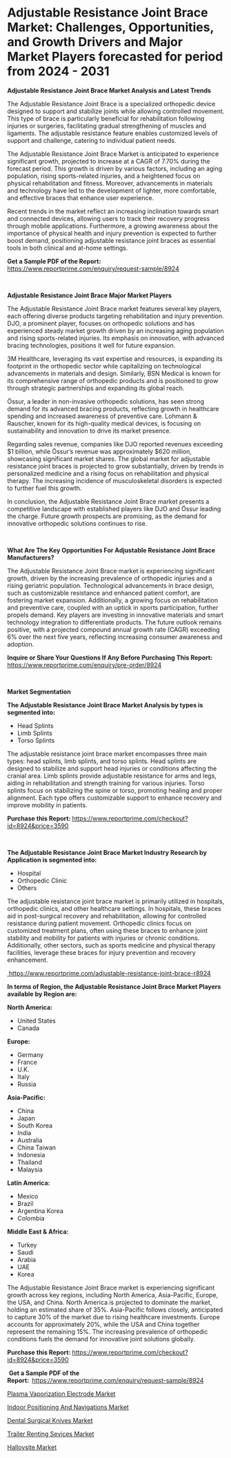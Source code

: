 <p><h1>Adjustable Resistance Joint Brace Market: Challenges, Opportunities, and Growth Drivers and Major Market Players forecasted for period from 2024 - 2031</h1></p><p><strong>Adjustable Resistance Joint Brace Market Analysis and Latest Trends</strong></p>
<p><p>The Adjustable Resistance Joint Brace is a specialized orthopedic device designed to support and stabilize joints while allowing controlled movement. This type of brace is particularly beneficial for rehabilitation following injuries or surgeries, facilitating gradual strengthening of muscles and ligaments. The adjustable resistance feature enables customized levels of support and challenge, catering to individual patient needs.</p><p>The Adjustable Resistance Joint Brace Market is anticipated to experience significant growth, projected to increase at a CAGR of 7.70% during the forecast period. This growth is driven by various factors, including an aging population, rising sports-related injuries, and a heightened focus on physical rehabilitation and fitness. Moreover, advancements in materials and technology have led to the development of lighter, more comfortable, and effective braces that enhance user experience.</p><p>Recent trends in the market reflect an increasing inclination towards smart and connected devices, allowing users to track their recovery progress through mobile applications. Furthermore, a growing awareness about the importance of physical health and injury prevention is expected to further boost demand, positioning adjustable resistance joint braces as essential tools in both clinical and at-home settings.</p></p>
<p><strong>Get a Sample PDF of the Report:&nbsp;</strong> <a href="https://www.reportprime.com/enquiry/request-sample/8924?utm_campaign=62&utm_medium=2&utm_source=Github&utm_content=ia&utm_term=28112024&utm_id=adjustable-resistance-joint-brace">https://www.reportprime.com/enquiry/request-sample/8924</a></p>
<p>&nbsp;</p>
<p><strong>Adjustable Resistance Joint Brace Major Market Players</strong></p>
<p><p>The Adjustable Resistance Joint Brace market features several key players, each offering diverse products targeting rehabilitation and injury prevention. DJO, a prominent player, focuses on orthopedic solutions and has experienced steady market growth driven by an increasing aging population and rising sports-related injuries. Its emphasis on innovation, with advanced bracing technologies, positions it well for future expansion. </p><p>3M Healthcare, leveraging its vast expertise and resources, is expanding its footprint in the orthopedic sector while capitalizing on technological advancements in materials and design. Similarly, BSN Medical is known for its comprehensive range of orthopedic products and is positioned to grow through strategic partnerships and expanding its global reach.</p><p>Össur, a leader in non-invasive orthopedic solutions, has seen strong demand for its advanced bracing products, reflecting growth in healthcare spending and increased awareness of preventive care. Lohmann & Rauscher, known for its high-quality medical devices, is focusing on sustainability and innovation to drive its market presence.</p><p>Regarding sales revenue, companies like DJO reported revenues exceeding $1 billion, while Össur’s revenue was approximately $620 million, showcasing significant market shares. The global market for adjustable resistance joint braces is projected to grow substantially, driven by trends in personalized medicine and a rising focus on rehabilitation and physical therapy. The increasing incidence of musculoskeletal disorders is expected to further fuel this growth.</p><p>In conclusion, the Adjustable Resistance Joint Brace market presents a competitive landscape with established players like DJO and Össur leading the charge. Future growth prospects are promising, as the demand for innovative orthopedic solutions continues to rise.</p></p>
<p>&nbsp;</p>
<p><strong>What Are The Key Opportunities For Adjustable Resistance Joint Brace Manufacturers?</strong></p>
<p><p>The Adjustable Resistance Joint Brace market is experiencing significant growth, driven by the increasing prevalence of orthopedic injuries and a rising geriatric population. Technological advancements in brace design, such as customizable resistance and enhanced patient comfort, are fostering market expansion. Additionally, a growing focus on rehabilitation and preventive care, coupled with an uptick in sports participation, further propels demand. Key players are investing in innovative materials and smart technology integration to differentiate products. The future outlook remains positive, with a projected compound annual growth rate (CAGR) exceeding 6% over the next five years, reflecting increasing consumer awareness and adoption.</p></p>
<p><strong>Inquire or Share Your Questions If Any Before Purchasing This Report:</strong> <a href="https://www.reportprime.com/enquiry/pre-order/8924?utm_campaign=62&utm_medium=2&utm_source=Github&utm_content=ia&utm_term=28112024&utm_id=adjustable-resistance-joint-brace">https://www.reportprime.com/enquiry/pre-order/8924</a></p>
<p>&nbsp;</p>
<p><strong>Market Segmentation</strong></p>
<p><strong>The Adjustable Resistance Joint Brace Market Analysis by types is segmented into:</strong></p>
<p><ul><li>Head Splints</li><li>Limb Splints</li><li>Torso Splints</li></ul></p>
<p><p>The adjustable resistance joint brace market encompasses three main types: head splints, limb splints, and torso splints. Head splints are designed to stabilize and support head injuries or conditions affecting the cranial area. Limb splints provide adjustable resistance for arms and legs, aiding in rehabilitation and strength training for various injuries. Torso splints focus on stabilizing the spine or torso, promoting healing and proper alignment. Each type offers customizable support to enhance recovery and improve mobility in patients.</p></p>
<p><strong>Purchase this Report:&nbsp;</strong><a href="https://www.reportprime.com/checkout?id=8924&price=3590&utm_campaign=62&utm_medium=2&utm_source=Github&utm_content=ia&utm_term=28112024&utm_id=adjustable-resistance-joint-brace">https://www.reportprime.com/checkout?id=8924&price=3590</a></p>
<p>&nbsp;</p>
<p><strong>The Adjustable Resistance Joint Brace Market Industry Research by Application is segmented into:</strong></p>
<p><ul><li>Hospital</li><li>Orthopedic Clinic</li><li>Others</li></ul></p>
<p><p>The adjustable resistance joint brace market is primarily utilized in hospitals, orthopedic clinics, and other healthcare settings. In hospitals, these braces aid in post-surgical recovery and rehabilitation, allowing for controlled resistance during patient movement. Orthopedic clinics focus on customized treatment plans, often using these braces to enhance joint stability and mobility for patients with injuries or chronic conditions. Additionally, other sectors, such as sports medicine and physical therapy facilities, leverage these braces for injury prevention and recovery enhancement.</p></p>
<p><a href="https://www.reportprime.com/adjustable-resistance-joint-brace-r8924?utm_campaign=62&utm_medium=2&utm_source=Github&utm_content=ia&utm_term=28112024&utm_id=adjustable-resistance-joint-brace">&nbsp;https://www.reportprime.com/adjustable-resistance-joint-brace-r8924</a></p>
<p><strong>In terms of Region, the Adjustable Resistance Joint Brace Market Players available by Region are:</strong></p>
<p>
    <p> <strong> North America: </strong>
        <ul>
            <li>United States</li>
            <li>Canada</li>
        </ul>
        </p> 
    <p> <strong> Europe: </strong>
        <ul>
            <li>Germany</li>
            <li>France</li>
            <li>U.K.</li>
            <li>Italy</li>
            <li>Russia</li>
        </ul>
        </p> 
    <p> <strong> Asia-Pacific: </strong>
        <ul>
            <li>China</li>
            <li>Japan</li>
            <li>South Korea</li>
            <li>India</li>
            <li>Australia</li>
            <li>China Taiwan</li>
            <li>Indonesia</li>
            <li>Thailand</li>
            <li>Malaysia</li>
        </ul>
        </p> 
    <p> <strong> Latin America: </strong>
        <ul>
            <li>Mexico</li>
            <li>Brazil</li>
            <li>Argentina Korea</li>
            <li>Colombia</li>
        </ul>
        </p> 
    <p> <strong> Middle East & Africa: </strong>
        <ul>
            <li>Turkey</li>
            <li>Saudi</li>
            <li>Arabia</li>
            <li>UAE</li>
            <li>Korea</li>
        </ul>
    </p>
    </p>
<p><p>The Adjustable Resistance Joint Brace market is experiencing significant growth across key regions, including North America, Asia-Pacific, Europe, the USA, and China. North America is projected to dominate the market, holding an estimated share of 35%. Asia-Pacific follows closely, anticipated to capture 30% of the market due to rising healthcare investments. Europe accounts for approximately 20%, while the USA and China together represent the remaining 15%. The increasing prevalence of orthopedic conditions fuels the demand for innovative joint solutions globally.</p></p>
<p><strong>Purchase this Report: </strong><a href="https://www.reportprime.com/checkout?id=8924&price=3590&utm_campaign=62&utm_medium=2&utm_source=Github&utm_content=ia&utm_term=28112024&utm_id=adjustable-resistance-joint-brace">https://www.reportprime.com/checkout?id=8924&price=3590</a></p>
<p>&nbsp;<strong>Get a Sample PDF of the Report:&nbsp;&nbsp;</strong><a href="https://www.reportprime.com/enquiry/request-sample/8924?utm_campaign=62&utm_medium=2&utm_source=Github&utm_content=ia&utm_term=28112024&utm_id=adjustable-resistance-joint-brace">https://www.reportprime.com/enquiry/request-sample/8924</a></p>
<p><strong></strong></p>
<p><p><a href="https://github.com/WashimHussain441/Market-Research-Report-List-1/blob/main/plasma-vaporization-electrode-market.md?utm_campaign=62&utm_medium=2&utm_source=Github&utm_content=ia&utm_term=28112024&utm_id=adjustable-resistance-joint-brace">Plasma Vaporization Electrode Market</a></p><p><a href="https://issuu.com/reportprime-2/docs/indoor-positioning-and-navigations-_22910a91d6e2eb?utm_campaign=62&utm_medium=2&utm_source=Github&utm_content=ia&utm_term=28112024&utm_id=adjustable-resistance-joint-brace">Indoor Positioning And Navigations Market</a></p><p><a href="https://github.com/SanjidaMahmud54/Market-Research-Report-List-1/blob/main/dental-surgical-knives-market.md?utm_campaign=62&utm_medium=2&utm_source=Github&utm_content=ia&utm_term=28112024&utm_id=adjustable-resistance-joint-brace">Dental Surgical Knives Market</a></p><p><a href="https://issuu.com/reportprime-2/docs/trailer-renting-sevices-market-size_3747b6af87a1df?utm_campaign=62&utm_medium=2&utm_source=Github&utm_content=ia&utm_term=28112024&utm_id=adjustable-resistance-joint-brace">Trailer Renting Sevices Market</a></p><p><a href="https://www.linkedin.com/pulse/unveiling-market-trends-global-halloysite-growth-regional-k8mpe?utm_campaign=62&utm_medium=2&utm_source=Github&utm_content=ia&utm_term=28112024&utm_id=adjustable-resistance-joint-brace">Halloysite Market</a></p></p>